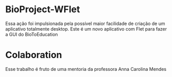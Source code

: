 # BioProject-WFlet
Essa ação foi impulsionada pela possível maior facilidade de criação de um aplicativo totalmente desktop. Este é um novo aplicativo com Flet para fazer a GUI do BioToEducation

# Colaboration
Esse trabalho é fruto de uma mentoria da professora Anna Carolina Mendes
